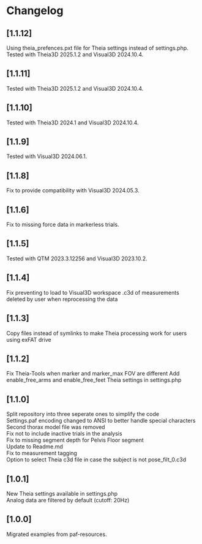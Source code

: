 # Changelog

## [1.1.12]
Using theia_prefences.pxt file for Theia settings instead of settings.php.   
Tested with Theia3D 2025.1.2 and Visual3D 2024.10.4.

## [1.1.11]
Tested with Theia3D 2025.1.2 and Visual3D 2024.10.4.

## [1.1.10]
Tested with Theia3D 2024.1 and Visual3D 2024.10.4.

## [1.1.9]
Tested with Visual3D 2024.06.1.

## [1.1.8]
Fix to provide compatibility with Visual3D 2024.05.3.

## [1.1.6]
Fix to missing force data in markerless trials.

## [1.1.5]
Tested with QTM 2023.3.12256 and Visual3D 2023.10.2.

## [1.1.4]
Fix preventing to load to Visual3D workspace .c3d of measurements deleted by user when reprocessing the data

## [1.1.3]
Copy files instead of symlinks to make Theia processing work for users using exFAT drive

## [1.1.2]
Fix Theia-Tools when marker and marker_max FOV are different
Add enable_free_arms and enable_free_feet Theia settings in settings.php

## [1.1.0]
Split repository into three seperate ones to simplify the code  
Settings.paf encoding changed to ANSI to better handle special characters  
Second thorax model file was removed  
Fix not to include inactive trials in the analysis  
Fix to missing segment depth for Pelvis Floor segment  
Update to Readme.md  
Fix to measurement tagging  
Option to select Theia c3d file in case the subject is not pose_filt_0.c3d  

## [1.0.1]
New Theia settings available in settings.php  
Analog data are filtered by default (cutoff: 20Hz)

## [1.0.0]

Migrated examples from paf-resources.
